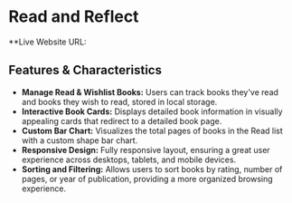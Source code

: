 # Read and Reflect


**Live Website URL: 

## Features & Characteristics

- **Manage Read & Wishlist Books:** Users can track books they've read and books they wish to read, stored in local storage.
- **Interactive Book Cards:** Displays detailed book information in visually appealing cards that redirect to a detailed book page.
- **Custom Bar Chart:** Visualizes the total pages of books in the Read list with a custom shape bar chart.
- **Responsive Design:** Fully responsive layout, ensuring a great user experience across desktops, tablets, and mobile devices.
- **Sorting and Filtering:** Allows users to sort books by rating, number of pages, or year of publication, providing a more organized browsing experience.
